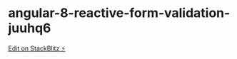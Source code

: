 # angular-8-reactive-form-validation-juuhq6

[Edit on StackBlitz ⚡️](https://stackblitz.com/edit/angular-8-reactive-form-validation-juuhq6)